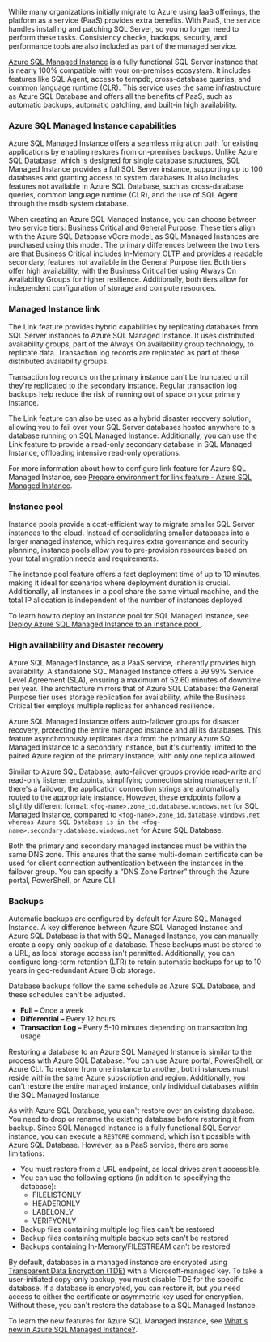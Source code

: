While many organizations initially migrate to Azure using IaaS offerings, the platform as a service (PaaS) provides extra benefits. With PaaS, the service handles installing and patching SQL Server, so you no longer need to perform these tasks. Consistency checks, backups, security, and performance tools are also included as part of the managed service.

[Azure SQL Managed Instance](/azure/azure-sql/managed-instance/sql-managed-instance-paas-overview) is a fully functional SQL Server instance that is nearly 100% compatible with your on-premises ecosystem. It includes features like SQL Agent, access to tempdb, cross-database queries, and common language runtime (CLR). This service uses the same infrastructure as Azure SQL Database and offers all the benefits of PaaS, such as automatic backups, automatic patching, and built-in high availability.

### Azure SQL Managed Instance capabilities

Azure SQL Managed Instance offers a seamless migration path for existing applications by enabling restores from on-premises backups. Unlike Azure SQL Database, which is designed for single database structures, SQL Managed Instance provides a full SQL Server instance, supporting up to 100 databases and granting access to system databases. It also includes features not available in Azure SQL Database, such as cross-database queries, common language runtime (CLR), and the use of SQL Agent through the msdb system database.

When creating an Azure SQL Managed Instance, you can choose between two service tiers: Business Critical and General Purpose. These tiers align with the Azure SQL Database vCore model, as SQL Managed Instances are purchased using this model. The primary differences between the two tiers are that Business Critical includes In-Memory OLTP and provides a readable secondary, features not available in the General Purpose tier. Both tiers offer high availability, with the Business Critical tier using Always On Availability Groups for higher resilience. Additionally, both tiers allow for independent configuration of storage and compute resources.

### Managed Instance link

The Link feature provides hybrid capabilities by replicating databases from SQL Server instances to Azure SQL Managed Instance. It uses distributed availability groups, part of the Always On availability group technology, to replicate data. Transaction log records are replicated as part of these distributed availability groups.

Transaction log records on the primary instance can't be truncated until they're replicated to the secondary instance. Regular transaction log backups help reduce the risk of running out of space on your primary instance.

The Link feature can also be used as a hybrid disaster recovery solution, allowing you to fail over your SQL Server databases hosted anywhere to a database running on SQL Managed Instance. Additionally, you can use the Link feature to provide a read-only secondary database in SQL Managed Instance, offloading intensive read-only operations.

For more information about how to configure link feature for Azure SQL Managed Instance, see [Prepare environment for link feature - Azure SQL Managed Instance](/azure/azure-sql/managed-instance/managed-instance-link-preparation).

### Instance pool

Instance pools provide a cost-efficient way to migrate smaller SQL Server instances to the cloud. Instead of consolidating smaller databases into a larger managed instance, which requires extra governance and security planning, instance pools allow you to pre-provision resources based on your total migration needs and requirements.

The instance pool feature offers a fast deployment time of up to 10 minutes, making it ideal for scenarios where deployment duration is crucial. Additionally, all instances in a pool share the same virtual machine, and the total IP allocation is independent of the number of instances deployed.

To learn how to deploy an instance pool for SQL Managed Instance, see [Deploy Azure SQL Managed Instance to an instance pool ](/azure/azure-sql/managed-instance/instance-pools-configure).

### High availability and Disaster recovery

Azure SQL Managed Instance, as a PaaS service, inherently provides high availability. A standalone SQL Managed Instance offers a 99.99% Service Level Agreement (SLA), ensuring a maximum of 52.60 minutes of downtime per year. The architecture mirrors that of Azure SQL Database: the General Purpose tier uses storage replication for availability, while the Business Critical tier employs multiple replicas for enhanced resilience.

Azure SQL Managed Instance offers auto-failover groups for disaster recovery, protecting the entire managed instance and all its databases. This feature asynchronously replicates data from the primary Azure SQL Managed Instance to a secondary instance, but it's currently limited to the paired Azure region of the primary instance, with only one replica allowed.

Similar to Azure SQL Database, auto-failover groups provide read-write and read-only listener endpoints, simplifying connection string management. If there's a failover, the application connection strings are automatically routed to the appropriate instance. However, these endpoints follow a slightly different format: `<fog-name>.zone_id.database.windows.net` for SQL Managed Instance, compared to `<fog-name>.zone_id.database.windows.net whereas Azure SQL Database is in the <fog-name>.secondary.database.windows.net` for Azure SQL Database.

Both the primary and secondary managed instances must be within the same DNS zone. This ensures that the same multi-domain certificate can be used for client connection authentication between the instances in the failover group. You can specify a “DNS Zone Partner” through the Azure portal, PowerShell, or Azure CLI.

### Backups

Automatic backups are configured by default for Azure SQL Managed Instance. A key difference between Azure SQL Managed Instance and Azure SQL Database is that with SQL Managed Instance, you can manually create a copy-only backup of a database. These backups must be stored to a URL, as local storage access isn't permitted. Additionally, you can configure long-term retention (LTR) to retain automatic backups for up to 10 years in geo-redundant Azure Blob storage.

Database backups follow the same schedule as Azure SQL Database, and these schedules can't be adjusted.

- **Full –** Once a week
- **Differential –** Every 12 hours
- **Transaction Log –** Every 5-10 minutes depending on transaction log usage

Restoring a database to an Azure SQL Managed Instance is similar to the process with Azure SQL Database. You can use Azure portal, PowerShell, or Azure CLI. To restore from one instance to another, both instances must reside within the same Azure subscription and region. Additionally, you can't restore the entire managed instance, only individual databases within the SQL Managed Instance.

As with Azure SQL Database, you can't restore over an existing database. You need to drop or rename the existing database before restoring it from backup. Since SQL Managed Instance is a fully functional SQL Server instance, you can execute a `RESTORE` command, which isn't possible with Azure SQL Database. However, as a PaaS service, there are some limitations:

- You must restore from a URL endpoint, as local drives aren't accessible.
- You can use the following options (in addition to specifying the database):
    - FILELISTONLY
    - HEADERONLY
    - LABELONLY
    - VERIFYONLY
- Backup files containing multiple log files can't be restored
- Backup files containing multiple backup sets can't be restored
- Backups containing In-Memory/FILESTREAM can't be restored

By default, databases in a managed instance are encrypted using [Transparent Data Encryption (TDE)](/sql/relational-databases/security/encryption/transparent-data-encryption) with a Microsoft-managed key. To take a user-initiated copy-only backup, you must disable TDE for the specific database. If a database is encrypted, you can restore it, but you need access to either the certificate or asymmetric key used for encryption. Without these, you can't restore the database to a SQL Managed Instance.

To learn the new features for Azure SQL Managed Instance, see [What's new in Azure SQL Managed Instance?](/azure/azure-sql/managed-instance/doc-changes-updates-release-notes-whats-new).
